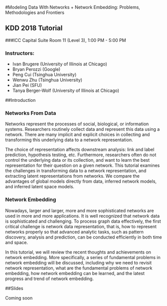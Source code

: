 #Modeling Data With Networks + Network Embedding: Problems, Methodologies and Frontiers

## KDD 2018 Tutorial

###ICC Capital Suite Room 11 (Level 3), 1:00 PM - 5:00 PM

### Instructors:

* Ivan Brugere (University of Illinois at Chicago)
* Bryan Perozzi (Google)
* Peng Cui (Tsinghua University)
* Wenwu Zhu (Tsinghua University)
* Jian Pei (SFU)
* Tanya Berger-Wolf (University of Illinois at Chicago)


##Introduction

### Networks From Data

Networks represent the processes of social, biological, or information systems. Researchers routinely collect data and represent this data using a network. There are many implicit and explicit choices in collecting and transforming this underlying data to a network representation.

The choice of representation affects downstream analysis: link and label prediction, hypothesis testing, etc. Furthermore, researchers often do not control the underlying data or its collection, and want to learn the best representation for their question on a given network.
This tutorial examines the challenges in transforming data to a network representation, and extracting latent representations from networks. We compare the advantages of global models directly from data, inferred network models, and inferred latent space models.


### Network Embedding

Nowadays, larger and larger, more and more sophisticated networks are used in more and more applications. It is well recognized that network data is sophisticated and challenging. To process graph data effectively, the first critical challenge is network data representation, that is, how to represent networks properly so that advanced analytic tasks, such as pattern discovery, analysis and prediction, can be conducted efficiently in both time and space. 

In this tutorial, we will review the recent thoughts and achievements on network embedding. More specifically, a series of fundamental
problems in network embedding will be discussed, including why we need to revisit network representation, what are the fundamental problems of network embedding, how network embedding can be learned, and the latest progress and trend of network embedding.

##Slides

Coming soon